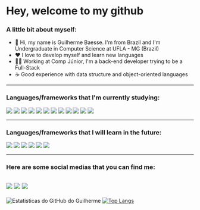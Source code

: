 # Hey, welcome to my github

### A  little bit about myself:
-	:house_with_garden: Hi, my name is Guilherme Baesse. I'm from Brazil  and I'm Undergraduate in Computer Science at UFLA - MG (Brazil)
-	❤ I love to develop myself and learn new languages
-	👨‍💻 Working at Comp Júnior, I'm a back-end developer trying to be a Full-Stack 
-	☕ Good experience with data structure and object-oriented languages

---

### Languages/frameworks that I'm currently studying:
 
<img src="https://img.shields.io/badge/C%2B%2B-00599C?style=for-the-badge&logo=c%2B%2B&logoColor=white" /> <img src = "https://img.shields.io/badge/Python-FFD43B?style=for-the-badge&logo=python&logoColor=darkgreen" />  <img src="https://img.shields.io/badge/JavaScript-323330?style=for-the-badge&logo=javascript&logoColor=F7DF1E" /> <img src="https://img.shields.io/badge/HTML5-E34F26?style=for-the-badge&logo=html5&logoColor=white" /> <img src="
https://img.shields.io/badge/CSS-239120?&style=for-the-badge&logo=css3&logoColor=white" /> <img src="https://img.shields.io/badge/React_Native-20232A?style=for-the-badge&logo=react&logoColor=61DAFB" /> <img src="https://img.shields.io/badge/Node.js-43853D?style=for-the-badge&logo=node-dot-js&logoColor=white" /> <img src="https://img.shields.io/badge/MongoDB-4EA94B?style=for-the-badge&logo=mongodb&logoColor=whit" /> <img src="https://img.shields.io/badge/Express.js-000000?style=for-the-badge&logo=express&logoColor=white" />  <img src="https://img.shields.io/badge/React-20232A?style=for-the-badge&logo=react&logoColor=61DAFB" />  <img src="https://img.shields.io/badge/Vue.js-35495E?style=for-the-badge&logo=vue-dot-js&logoColor=4FC08D`"  /> <img src = "https://img.shields.io/badge/Bootstrap-563D7C?style=for-the-badge&logo=bootstrap&logoColor=white" />

---

### Languages/frameworks that I will learn in the future:
<img src = "https://img.shields.io/badge/TypeScript-007ACC?style=for-the-badge&logo=typescript&logoColor=white" /> <img src = "https://img.shields.io/badge/Java-ED8B00?style=for-the-badge&logo=java&logoColor=white" /> <img src = "https://img.shields.io/badge/Kotlin-0095D5?&style=for-the-badge&logo=kotlin&logoColor=white" /> <img src = "https://img.shields.io/badge/MySQL-00000F?style=for-the-badge&logo=mysql&logoColor=white "/> <img src = "https://img.shields.io/badge/PostgreSQL-316192?style=for-the-badge&logo=postgresql&logoColor=white" /> <img src ="https://img.shields.io/badge/Flutter-02569B?style=for-the-badge&logo=flutter&logoColor=white" /> 

---

### Here are some social medias that you can find me:
[<img src = "https://img.shields.io/badge/LinkedIn-0077B5?style=for-the-badge&logo=linkedin&logoColor=white"/>](https://www.linkedin.com/in/guilherme-baesse/)
[<img src = "https://img.shields.io/badge/Instagram-E4405F?style=for-the-badge&logo=instagram&logoColor=white" />](https://www.instagram.com/baesse_00/)
[<img src = "https://img.shields.io/badge/Gmail-D14836?style=for-the-badge&logo=gmail&logoColor=white" />](mailto:baesseguilherme25@gmail.com)
-----

![Estatisticas do GitHub do Guilherme](https://github-readme-stats.vercel.app/api?username=GuilhermeBaesse&theme=algolia&show_icons=true)
[![Top Langs](https://github-readme-stats.vercel.app/api/top-langs/?username=GuilhermeBaesse&layout=compact)](https://github.com/anuraghazra/github-readme-stats)
